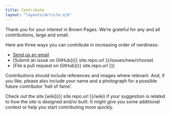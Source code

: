 ```yaml
---
title: Contribute
layout: "layouts/article.njk"
---
```


Thank you for your interest in Brown Pages. We’re grateful for any and all contributions, large and small.

Here are three ways you can contribute in increasing order of nerdiness:

- [Send us an email](mailto:drafter_preempt0f@icloud.com?subject=Suggestion%20for%20Brown%20Pages&body=Thanks%20for%20contributing%20to%20Brown%20Pages.%20Please%20replace%20this%20text%20with%20your%20suggestion.%20Include%20references%20and%20images%20where%20relevant.%0D%0A%0D%0AYou%20can%20find%20more%20guidance%20on%20our%20Contribute%20to%20Brown%20Pages%20page%2C%20here%3A%0D%0Ahttps%3A%2F%2Fbrownpages.org%2Fcontribute)
- [Submit an issue on GitHub]({{ site.repo.url }}/issues/new/choose)
- [File a pull request on GitHub]({{ site.repo.url }})

Contributions should include references and images where relevant. And, if you like, please also include your name and a photograph for a possible future contributor ‘hall of fame’.

Check out the site [wiki]({{ site.repo.url }}/wiki) if your suggestion is related to how the site is designed and/or built. It might give you some additional context or help you start contributing more quickly.
